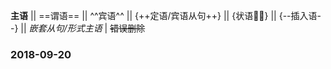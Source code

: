 **主语**  || ==谓语== || ^^宾语^^ || {++定语/宾语从句++} || {状语} || {--插入语--} || *嵌套从句/形式主语* |  ~~错误删除~~

### 2018-09-20